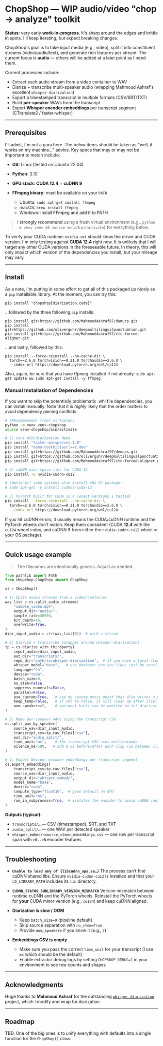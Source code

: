 # ChopShop — WIP audio/video "chop → analyze" toolkit

**Status:** very early **work-in-progress**. It's sharp around the edges and brittle in spots. I'll keep iterating, but expect breaking changes.

ChopShop's goal is to take input media (e.g., video), split it into constituent streams (video/audio/text), and generate rich features per stream. The current focus is **audio** — others will be added at a later point as I need them.

Current processes include:
* Extract each audio stream from a video container to WAV
* Diarize + transcribe multi-speaker audio (wrapping Mahmoud Ashraf's excellent `whisper-diarization`)
* Export a timestamped transcript in multiple formats (CSV/SRT/TXT)
* Build **per-speaker** WAVs from the transcript
* Export **Whisper encoder embeddings** per transcript segment (CTranslate2 / faster-whisper)

---

## Prerequisites

I'll admit, I'm not a guru here. The below items should be taken as "well, it works on my machine..." advice. Key specs that may or may not be important to match include:

* **OS:** Linux (tested on Ubuntu 22.04)
* **Python:** 3.10
* **GPU stack:** **CUDA 12.4** + **cuDNN 9**
* **FFmpeg binary:** must be available on your `PATH`

  * Ubuntu: `sudo apt-get install ffmpeg`
  * macOS: `brew install ffmpeg`
  * Windows: install FFmpeg and add it to PATH

> I **strongly recommend** using a fresh virtual environment (e.g., `python -m venv venv && source venv/bin/activate`) for everything below.

To verify your CUDA runtime: `nvidia-smi` should show the driver and CUDA version. I'm only testing against **CUDA 12.4** right now. It is unlikely that I will target any other CUDA versions in the foreseeable future. In theory, this will only impact which version of the dependencies you install, but your mileage may vary.

---

## Install

As a note, I'm putting in some effort to get all of this packaged up nicely as a `pip` installable library. At the moment, you can try this:

`pip install "chopshop[diarization,cuda]"`

...followed by the three following `pip` installs:

```
pip install git+https://github.com/MahmoudAshraf97/demucs.git
pip install git+https://github.com/oliverguhr/deepmultilingualpunctuation.git
pip install git+https://github.com/MahmoudAshraf97/ctc-forced-aligner.git
```

...and lastly, followed by this:

```
pip install --force-reinstall --no-cache-dir \
  torch==2.6.0 torchvision==0.21.0 torchaudio==2.6.0 \
  --index-url https://download.pytorch.org/whl/cu124
```

Also, again, be sure that you have ffpmeg installed if not already:
`sudo apt-get update && sudo apt-get install -y ffmpeg`

### Manual Installation of Dependencies

If you want to skip the potentially problematic .whl file dependencies, you can install manually. Note that it is *highly* likely that the order matters to avoid dependency pinning conflicts.

```bash
# (Recommended) fresh virtualenv
python -m venv venv-chopshop
source venv-chopshop/bin/activate

# 1) Core ASR/diarization deps
pip install "faster-whisper>=1.1.0"
pip install "nemo-toolkit[asr]>=2.dev"
pip install git+https://github.com/MahmoudAshraf97/demucs.git
pip install git+https://github.com/oliverguhr/deepmultilingualpunctuation.git
pip install git+https://github.com/MahmoudAshraf97/ctc-forced-aligner.git

# 2) cuDNN user-space libs for CUDA 12
pip install -U nvidia-cudnn-cu12

# (Optional) some systems also install the OS package:
# sudo apt-get -y install cudnn9-cuda-12

# 3) PyTorch built for CUDA 12.4 (exact versions I tested)
pip install --force-reinstall --no-cache-dir \
  torch==2.6.0 torchvision==0.21.0 torchaudio==2.6.0 \
  --index-url https://download.pytorch.org/whl/cu124
```

If you hit cuDNN errors, it usually means the CUDA/cuDNN runtime and the PyTorch wheels don't match. Keep them consistent (CUDA **12.4** with the `cu124` wheel index, and cuDNN 9 from either the `nvidia-cudnn-cu12` wheel or your OS package).

---

## Quick usage example

> The filenames are intentionally generic. Adjust as needed.

```python
from pathlib import Path
from chopshop.ChopShop import ChopShop

cs = ChopShop()

# 1) Split audio streams from a video/container
wav_list = cs.split_audio_streams(
    "sample_video.mp4",
    output_dir="audio/",
    sample_rate=48000,
    bit_depth=16,
    overwrite=True,
)
diar_input_audio = str(wav_list[0])  # pick a stream

# 2) Diarize + transcribe (wrapper around whisper-diarization)
tp = cs.diarize_with_thirdparty(
    input_audio=diar_input_audio,
    out_dir="transcripts/",
    repo_dir="path/to/whisper-diarization",  # if you have a local clone; otherwise leave default
    whisper_model="base",   # use whatever one you like; just be consistent
    language="en",
    device="cuda",
    batch_size=0,
    no_stem=False,
    suppress_numerals=False,
    parallel=False,
    use_custom=True,   # use my custom entry point that also writes a CSV
    keep_temp=False,   # if set to False, it will clean up after itself (good idea)
    num_speakers=2,    # optional hint; can be omitted to let diarization infer
)

# 3) Make per-speaker WAVs using the transcript CSV
cs.split_wav_by_speaker(
    source_wav=diar_input_audio,
    transcript_csv=tp.raw_files["csv"],
    out_dir="audio_split/",
    time_unit="ms",    # the transcript CSV uses milliseconds
    silence_ms=500,   # add 0.5s before/after each clip (1s between clips)
)

# 4) Export Whisper encoder embeddings per transcript segment
cs.export_embeddings(
    transcript_csv=tp.raw_files["csv"],
    source_wav=diar_input_audio,
    output_dir="whisper_embed/",
    model_name="base",
    device="cuda",
    compute_type="float16",  # good default on GPU
    time_unit="ms",
    run_in_subprocess=True,  # isolates the encoder to avoid cuDNN conflicts
)
```

**Outputs (typical):**

* `transcripts/…` — CSV (timestamped), SRT, and TXT
* `audio_split/…` — one WAV per detected speaker
* `whisper_embed/<source_stem>_embeddings.csv` — one row per transcript span with `e0..eN` encoder features

---

## Troubleshooting

* **`Unable to load any of {libcudnn_ops.so…}`**
  The process can't find cuDNN shared libs. Ensure `nvidia-cudnn-cu12` is installed and that your `LD_LIBRARY_PATH` includes its `lib` directory.

* **`CUDNN_STATUS_SUBLIBRARY_VERSION_MISMATCH`**
  Version mismatch between runtime cuDNN and the PyTorch wheels. Reinstall the PyTorch wheels for **your** CUDA minor version (e.g., `cu124`) and keep cuDNN aligned.

* **Diarization is slow / OOM**

  * Keep `batch_size=0` (pipeline default)
  * Skip source separation with `no_stem=True`
  * Provide `num_speakers` if you know it (e.g., `2`)

* **Embeddings CSV is empty**

  * Make sure you pass the correct `time_unit` for your transcript (I use `ms` which should be the default)
  * Enable extractor debug logs by setting `CHOPSHOP_DEBUG=1` in your environment to see row counts and shapes

---

## Acknowledgments

Huge thanks to **Mahmoud Ashraf** for the outstanding [`whisper-diarization`](https://github.com/MahmoudAshraf97/whisper-diarization) project, which I modify and wrap for diarization.

---

## Roadmap

TBD. One of the big ones is to unify everything with defaults into a single function for the `ChopShop()` class.